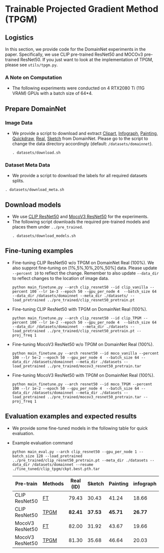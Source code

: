 # Trainable Projected Gradient Method (TPGM)
## Logistics
 In this section, we provide code for the DomainNet experiments in the paper. Specifically, we use CLIP pre-trained ResNet50 and MOCOv3 pre-trained ResNet50. If you just want to look at the implementation of TPGM, please see `utils/tpgm.py`.


### A Note on Computation
- The following experiments were conducted on 4 RTX2080 Ti (11G VRAM) GPUs with a batch size of 64*4. 

## Prepare DomainNet
### Image Data
- We provide a script to download and extract [Clipart](http://csr.bu.edu/ftp/visda/2019/multi-source/groundtruth/clipart.zip), [Infograph](http://csr.bu.edu/ftp/visda/2019/multi-source/infograph.zip), [Painting](http://csr.bu.edu/ftp/visda/2019/multi-source/groundtruth/painting.zip), [Quickdraw](http://csr.bu.edu/ftp/visda/2019/multi-source/quickdraw.zip), [Real](http://csr.bu.edu/ftp/visda/2019/multi-source/real.zip), [Sketch](http://csr.bu.edu/ftp/visda/2019/multi-source/sketch.zip) from DomainNet. Please go to the script to change the data directory accordingly (default: `/datasets/domainnet`). 
    ```
    . datasets/download.sh
    ```
    
### Dataset Meta Data
- We provide a script to download the labels for all required datasets splits. 
```
. datasets/download_meta.sh
```
    
## Download models
- We use [CLIP ResNet50](https://openaipublic.azureedge.net/clip/models/afeb0e10f9e5a86da6080e35cf09123aca3b358a0c3e3b6c78a7b63bc04b6762/RN50.pt) and [MocoV3 ResNet50](https://dl.fbaipublicfiles.com/moco-v3/r-50-1000ep/r-50-1000ep.pth.tar) for the experiments. 
- The following script downloads the required pre-trained models and places them under `../pre_trained`.
    ```
    . datasets/download_models.sh
    ```
## Fine-tuning examples
- Fine-tuning CLIP ResNet50 w/o TPGM on DomainNet Real (100%). We also supprot fine-tuning on [1%,5%,10%,20%,50%] data. Please update `--percent 10` to reflect the change.  Remember to also update `--data_dir` to reflect changes to the location of image data.

    ```
    python main_finetune.py --arch clip_resnet50 --id clip_vanilla --percent 100 --lr 1e-3 --epoch 50 --gpu_per_node 4  --batch_size 64 --data_dir /datasets/domainnet --meta_dir ./datasets/ --load_pretrained ../pre_trained/clip_resnet50_pretrain.pt
    ```

- Fine-tuning CLIP ResNet50 with TPGM on DomainNet Real (100%). 
    ```
    python main_finetune.py --arch clip_resnet50 --id clip_TPGM --percent 100 --lr 1e-2 --epoch 50 --gpu_per_node 4  --batch_size 64 --data_dir /datasets/domainnet  --meta_dir ./datasets --load_pretrained ../pre_trained/clip_resnet50_pretrain.pt --proj_freq 1
    ```

- Fine-tuning MocoV3 ResNet50 w/o TPGM on DomainNet Real (100%). 
    ```
    python main_finetune.py --arch resnet50 --id moco_vanilla --percent 100 --lr 5e-2 --epoch 50 --gpu_per_node 4  --batch_size 64 --data_dir /datasets/domainnet --meta_dir ./datasets --load_pretrained ../pre_trained/mocov3_resnet50_pretrain.tar 
    ```

- Fine-tuning MocoV3 ResNet50 with TPGM on DomainNet Real (100%). 
    ```
    python main_finetune.py --arch resnet50 --id moco_TPGM --percent 100 --lr 1e-2 --epoch 50 --gpu_per_node 4  --batch_size 64 --data_dir /datasets/domainnet --meta_dir ./datasets --load_pretrained ../pre_trained/mocov3_resnet50_pretrain.tar --proj_freq 1
    ```

## Evaluation examples and expected results
- We provide some fine-tuned models in the following table for quick evaluation. 
- Example evaluation command
    ```
    python main_eval.py --arch clip_resnet50 --gpu_per_node 1 --batch_size 128 --load_pretrained ../pre_trained/clip_resnet50_pretrain.pt --meta_dir ./datasets --data_dir /datasets/domainnet --resume ./fine_tuned/clip_tpgm/ckpt.best.pth.tar
    ```

    | Pre-train       | Methods | Real (ID)  | Sketch | Painting | infograph | clipart | OOD Average |
    |-----------------|---------|-------|--------|----------|-----------|---------|-------------|
    | CLIP ResNet50   | [FT](https://drive.google.com/file/d/1swYUwvrK4OGC-u09SZWyLVJKlgc1SZxJ/view?usp=sharing)      | 79.43 | 30.43  | 41.24    | 18.66     | 42.36   | 33.17       |
    | CLIP ResNet50   | [TPGM](https://drive.google.com/file/d/12l1EPDTH2e1X-PKBZ9CHkGIwL1W2ldV2/view?usp=sharing)    | **82.41** | **37.53**  | **45.71**    | **26.77**     | **46.07**   | **39.02**       |
    | MocoV3 ResNet50 | [FT](https://drive.google.com/file/d/1-DG6qjqDakYtP-wR9wDAJQZ60tw3JTsc/view?usp=sharing)      | 82.00 | 31.92  | 43.67    | 19.66     | 45.78   | 35.26       |
    | MocoV3 ResNet50 | [TPGM](https://drive.google.com/file/d/1pCgUAe939w7tas95X6xuL1TFH11bWLyt/view?usp=sharing)    | 81.30 | 35.68  | 46.64    | 20.03     | 45.77   | 37.03       |